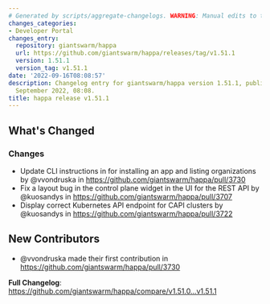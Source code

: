 ```yaml
---
# Generated by scripts/aggregate-changelogs. WARNING: Manual edits to this files will be overwritten.
changes_categories:
- Developer Portal
changes_entry:
  repository: giantswarm/happa
  url: https://github.com/giantswarm/happa/releases/tag/v1.51.1
  version: 1.51.1
  version_tag: v1.51.1
date: '2022-09-16T08:08:57'
description: Changelog entry for giantswarm/happa version 1.51.1, published on 16
  September 2022, 08:08.
title: happa release v1.51.1
---
```


<!-- Release notes generated using configuration in .github/release.yml at main -->

## What's Changed
### Changes
* Update CLI instructions in for installing an app and listing organizations by @vvondruska in https://github.com/giantswarm/happa/pull/3730
* Fix a layout bug in the control plane widget in the UI for the REST API by @kuosandys in https://github.com/giantswarm/happa/pull/3707
* Display correct Kubernetes API endpoint for CAPI clusters by @kuosandys in https://github.com/giantswarm/happa/pull/3722

## New Contributors
* @vvondruska made their first contribution in https://github.com/giantswarm/happa/pull/3730

**Full Changelog**: https://github.com/giantswarm/happa/compare/v1.51.0...v1.51.1
